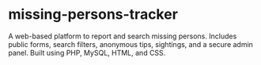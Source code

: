 # missing-persons-tracker
A web-based platform to report and search missing persons. Includes public forms, search filters, anonymous tips, sightings, and a secure admin panel. Built using PHP, MySQL, HTML, and CSS.

